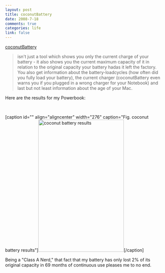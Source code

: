 ```yaml
--- 
layout: post
title: coconutBattery
date: 2008-7-18
comments: true
categories: life
link: false
---
```

<a title="coconutBattery" href="http://www.coconut-flavour.com/coconutbattery/">coconutBattery</a>
<blockquote><span>isn't just a tool which shows you only the current charge of your battery - it also shows you the </span><span>current maximum capacity</span><span> of it in relation to the </span><span>original capacity your battery had</span><span>as it left the factory.
You also get information about the </span><span>battery-loadcycles</span><span> (how often did you fully load your battery), the current charger (coconutBattery even warns you if you plugged in a wrong charger for your Notebook) and last but not least information about the </span><span>age of your Mac</span><span>.</span></blockquote>
Here are the results for my Powerbook:

 

[caption id="" align="aligncenter" width="276" caption="Fig. coconut battery results"]<img class=" " title="69 months and still strong" src="http://zanshin.net/images/coconutBattery.png" alt="coconut battery results" width="276" height="426" />[/caption]

Being a "Class A Nerd," that fact that my battery has only lost 2% of its original capacity in 69 months of continuous use pleases me to no end.
